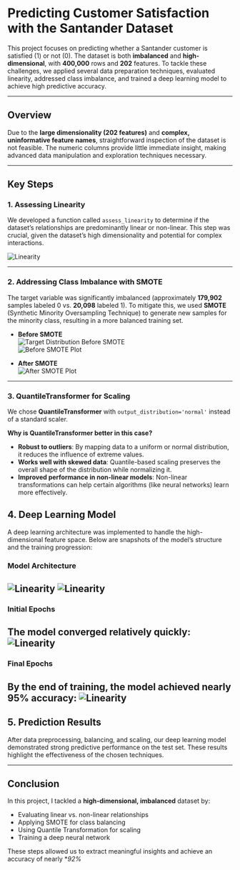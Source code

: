 # Predicting Customer Satisfaction with the Santander Dataset

This project focuses on predicting whether a Santander customer is satisfied (1) or not (0). The dataset is both **imbalanced** and **high-dimensional**, with **400,000** rows and **202** features. To tackle these challenges, we applied several data preparation techniques, evaluated linearity, addressed class imbalance, and trained a deep learning model to achieve high predictive accuracy.

---

## Overview

Due to the **large dimensionality (202 features)** and **complex, uninformative feature names**, straightforward inspection of the dataset is not feasible. The numeric columns provide little immediate insight, making advanced data manipulation and exploration techniques necessary.

---

## Key Steps

### 1. Assessing Linearity
We developed a function called `assess_linearity` to determine if the dataset’s relationships are predominantly linear or non-linear. This step was crucial, given the dataset’s high dimensionality and potential for complex interactions.

![Linearity](screenshots/assess_linearity.png)

---

### 2. Addressing Class Imbalance with SMOTE
The target variable was significantly imbalanced (approximately **179,902** samples labeled 0 vs. **20,098** labeled 1). To mitigate this, we used **SMOTE** (Synthetic Minority Oversampling Technique) to generate new samples for the minority class, resulting in a more balanced training set.

- **Before SMOTE**  
  ![Target Distribution Before SMOTE](screenshots/target_distribution_before_smote.png)  
  ![Before SMOTE Plot](screenshots/before_smote.png)

- **After SMOTE**  
  ![After SMOTE Plot](screenshots/after_smote.png)

---

### 3. QuantileTransformer for Scaling
We chose **QuantileTransformer** with `output_distribution='normal'` instead of a standard scaler. 

**Why is QuantileTransformer better in this case?**  
- **Robust to outliers**: By mapping data to a uniform or normal distribution, it reduces the influence of extreme values.  
- **Works well with skewed data**: Quantile-based scaling preserves the overall shape of the distribution while normalizing it.  
- **Improved performance in non-linear models**: Non-linear transformations can help certain algorithms (like neural networks) learn more effectively.


## 4. Deep Learning Model
A deep learning architecture was implemented to handle the high-dimensional feature space. Below are snapshots of the model’s structure and the training progression:

### Model Architecture
![Linearity](screenshots/1_model.png)
![Linearity](screenshots/2_model.png)
---

### Initial Epochs
The model converged relatively quickly:
![Linearity](screenshots/initial_epochs.png)
---

### Final Epochs
By the end of training, the model achieved nearly **95% accuracy**:
![Linearity](screenshots/final_epochs.png)
---

## 5. Prediction Results
After data preprocessing, balancing, and scaling, our deep learning model demonstrated strong predictive performance on the test set. These results highlight the effectiveness of the chosen techniques.

---

## Conclusion
In this project, I tackled a **high-dimensional, imbalanced** dataset by:

- Evaluating linear vs. non-linear relationships  
- Applying SMOTE for class balancing  
- Using Quantile Transformation for scaling  
- Training a deep neural network  

These steps allowed us to extract meaningful insights and achieve an accuracy of nearly **92%*
